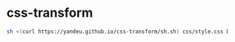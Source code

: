 # css-transform

```bash
sh <(curl https://yandeu.github.io/css-transform/sh.sh) css/style.css bundle.css
```
